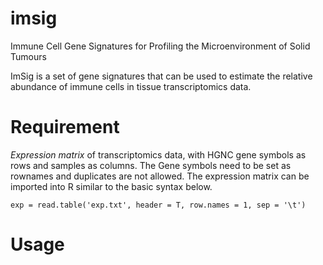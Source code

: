 # imsig
Immune Cell Gene Signatures for Profiling the Microenvironment of Solid Tumours

ImSig is a set of gene signatures that can be used to estimate the relative abundance of immune cells in tissue transcriptomics data.

# Requirement
*Expression matrix* of transcriptomics data, with HGNC gene symbols as rows and samples as columns. The Gene symbols need to be set as rownames and duplicates are not allowed. The expression matrix can be imported into R similar to the basic syntax below.

`exp = read.table('exp.txt', header = T, row.names = 1, sep = '\t')`


# Usage
